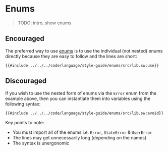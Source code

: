# Enums

> TODO: intro, show enums

## Encouraged

The preferred way to use [enums](../built-ins/enums.md) is to use the individual (not nested) enums directly because they are easy to follow and the lines are short:

```sway
{{#include ../../../code/language/style-guide/enums/src/lib.sw:use}}
```

## Discouraged

If you wish to use the nested form of enums via the `Error` enum from the example above, then you can instantiate them into variables using the following syntax:

```sway
{{#include ../../../code/language/style-guide/enums/src/lib.sw:avoid}}
```

Key points to note:

- You must import all of the enums i.e. `Error`, `StateError` & `UserError`
- The lines may get unnecessarily long (depending on the names)
- The syntax is unergonomic
